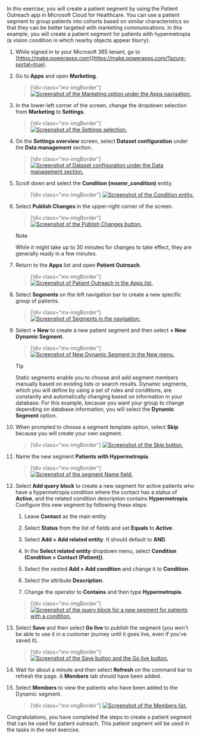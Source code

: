 In this exercise, you will create a patient segment by using the Patient Outreach app in Microsoft Cloud for Healthcare. You can use a patient segment to group patients into cohorts based on similar characteristics so that they can be better targeted with marketing communications. In this example, you will create a patient segment for patients with hypermetropia (a vision condition in which nearby objects appear blurry).

1.  While signed in to your Microsoft 365 tenant, go to [https://make.powerapps.com](https://make.powerapps.com/?azure-portal=true).

1.  Go to **Apps** and open **Marketing**.

	> [!div class="mx-imgBorder"]
	> [![Screenshot of the Marketing option under the Apps navigation.](../media/marketing.png)](../media/marketing.png#lightbox)

1.  In the lower-left corner of the screen, change the dropdown selection from **Marketing** to **Settings**.

	> [!div class="mx-imgBorder"]
	> [![Screenshot of the Settings selection.](../media/settings.png)](../media/settings.png#lightbox)

1.  On the **Settings overview** screen, select **Dataset configuration** under the **Data management** section.

	> [!div class="mx-imgBorder"]
	> [![Screenshot of Dataset configuration under the Data management section.](../media/dataset-configuration.png)](../media/dataset-configuration.png#lightbox)

1.  Scroll down and select the **Condition (msemr\_condition)** entity.

	> [!div class="mx-imgBorder"]
	> [![Screenshot of the Condition entity.](../media/condition.png)](../media/condition.png#lightbox)

1.  Select **Publish Changes** in the upper-right corner of the screen.

	> [!div class="mx-imgBorder"]
	> [![Screenshot of the Publish Changes button.](../media/publish.png)](../media/publish.png#lightbox)

	> [!NOTE]
	> While it might take up to 30 minutes for changes to take effect, they are generally ready in a few minutes.

1.  Return to the **Apps** list and open **Patient Outreach**.

	> [!div class="mx-imgBorder"]
	> [![Screenshot of Patient Outreach in the Apps list.](../media/patient-outreach.png)](../media/patient-outreach.png#lightbox)

1.  Select **Segments** on the left navigation bar to create a new specific group of patients.

	> [!div class="mx-imgBorder"]
	> [![Screenshot of Segments in the navigation.](../media/segments.png)](../media/segments.png#lightbox)

1.  Select **+ New** to create a new patient segment and then select **+ New Dynamic Segment**.

	> [!div class="mx-imgBorder"]
	> [![Screenshot of New Dynamic Segment in the New menu.](../media/new-dynamic-segment.png)](../media/new-dynamic-segment.png#lightbox)

	> [!TIP]
	> Static segments enable you to choose and add segment members manually based on existing lists or search results. Dynamic segments, which you will define by using a set of rules and conditions, are constantly and automatically changing based on information in your database. For this example, because you want your group to change depending on database information, you will select the **Dynamic Segment** option.

1. When prompted to choose a segment template option, select **Skip** because you will create your own segment.

	> [!div class="mx-imgBorder"]
	> [![Screenshot of the Skip button.](../media/skip.png)](../media/skip.png#lightbox)

1. Name the new segment **Patients with Hypermetropia**.

	> [!div class="mx-imgBorder"]
	> [![Screenshot of the segment Name field.](../media/name.png)](../media/name.png#lightbox)

1. Select **Add query block** to create a new segment for active patients who have a hypermetropia condition where the contact has a status of **Active**, and the related condition description contains **Hypermetropia**. Configure this new segment by following these steps:

    1.  Leave **Contact** as the main entity.

    1.  Select **Status** from the list of fields and set **Equals** to **Active**.

    1.  Select **Add > Add related entity**. It should default to **AND**.

    1.  In the **Select related entity** dropdown menu, select **Condition (Condition > Contact (Patient))**.

    1.  Select the nested **Add > Add condition** and change it to **Condition**.

    1.  Select the attribute **Description**.

    1.  Change the operator to **Contains** and then type **Hypermetropia**.

	> [!div class="mx-imgBorder"]
	> [![Screenshot of the query block for a new segment for patients with a condition.](../media/query-block.png)](../media/query-block.png#lightbox)

1. Select **Save** and then select **Go live** to publish the segment (you won't be able to use it in a customer journey until it goes live, even if you've saved it).

	> [!div class="mx-imgBorder"]
	> [![Screenshot of the Save button and the Go live button.](../media/save.png)](../media/save.png#lightbox)

1. Wait for about a minute and then select **Refresh** on the command bar to refresh the page. A **Members** tab should have been added.

1. Select **Members** to view the patients who have been added to the Dynamic segment.

	> [!div class="mx-imgBorder"]
	> [![Screenshot of the Members list.](../media/members.png)](../media/members.png#lightbox)

Congratulations, you have completed the steps to create a patient segment that can be used for patient outreach. This patient segment will be used in the tasks in the next exercise.

